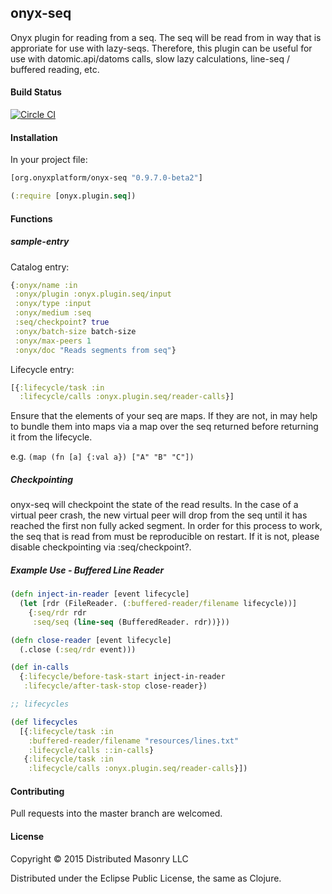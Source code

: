 ## onyx-seq

Onyx plugin for reading from a seq. The seq will be read from in way that is
approriate for use with lazy-seqs. Therefore, this plugin can be useful for use
with datomic.api/datoms calls, slow lazy calculations, line-seq / buffered reading, etc.

#### Build Status

[![Circle CI](https://circleci.com/gh/onyx-platform/onyx-seq.svg?style=svg)](https://circleci.com/gh/onyx-platform/onyx-seq)

#### Installation

In your project file:

```clojure
[org.onyxplatform/onyx-seq "0.9.7.0-beta2"]
```

```clojure
(:require [onyx.plugin.seq])
```

#### Functions

##### sample-entry

Catalog entry:

```clojure
{:onyx/name :in
 :onyx/plugin :onyx.plugin.seq/input
 :onyx/type :input
 :onyx/medium :seq
 :seq/checkpoint? true
 :onyx/batch-size batch-size
 :onyx/max-peers 1
 :onyx/doc "Reads segments from seq"}
```

Lifecycle entry:

```clojure
[{:lifecycle/task :in
  :lifecycle/calls :onyx.plugin.seq/reader-calls}]
```

Ensure that the elements of your seq are maps. If they are not, in may help to
bundle them into maps via a map over the seq returned before returning it from
the lifecycle.

e.g. `(map (fn [a] {:val a}) ["A" "B" "C"])`

##### Checkpointing

onyx-seq will checkpoint the state of the read results. In the case of a
virtual peer crash, the new virtual peer will drop from the seq until it has
reached the first non fully acked segment. In order for this process to work,
the seq that is read from must be reproducible on restart. If it is not, please
disable checkpointing via :seq/checkpoint?.

##### Example Use - Buffered Line Reader

```clojure
(defn inject-in-reader [event lifecycle]
  (let [rdr (FileReader. (:buffered-reader/filename lifecycle))] 
    {:seq/rdr rdr
     :seq/seq (line-seq (BufferedReader. rdr))}))

(defn close-reader [event lifecycle]
  (.close (:seq/rdr event)))

(def in-calls
  {:lifecycle/before-task-start inject-in-reader
   :lifecycle/after-task-stop close-reader})

;; lifecycles

(def lifecycles
  [{:lifecycle/task :in
    :buffered-reader/filename "resources/lines.txt"
    :lifecycle/calls ::in-calls}
   {:lifecycle/task :in
    :lifecycle/calls :onyx.plugin.seq/reader-calls}])
```

#### Contributing

Pull requests into the master branch are welcomed.

#### License

Copyright © 2015 Distributed Masonry LLC

Distributed under the Eclipse Public License, the same as Clojure.
